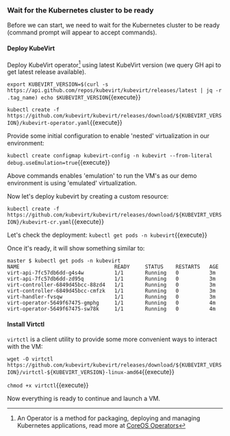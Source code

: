 ### Wait for the Kubernetes cluster to be ready

Before we can start, we need to wait for the Kubernetes cluster to be ready (command prompt will appear to accept commands).

#### Deploy KubeVirt

Deploy KubeVirt operator[^1] using latest KubeVirt version (we query GH api to get latest release available).

[^1]: An Operator is a method for packaging, deploying and managing Kubernetes applications, read more at [CoreOS Operators](https://coreos.com/operators/)

`export KUBEVIRT_VERSION=$(curl -s https://api.github.com/repos/kubevirt/kubevirt/releases/latest | jq -r .tag_name)
echo $KUBEVIRT_VERSION`{{execute}}

`kubectl create -f https://github.com/kubevirt/kubevirt/releases/download/${KUBEVIRT_VERSION}/kubevirt-operator.yaml`{{execute}}

Provide some initial configuration to enable 'nested' virtualization in our environment:

`kubectl create configmap kubevirt-config -n kubevirt --from-literal debug.useEmulation=true`{{execute}}

Above commands enables 'emulation' to run the VM's as our demo environment is using 'emulated' virtualization.

Now let's deploy kubevirt by creating a custom resource:

`kubectl create -f https://github.com/kubevirt/kubevirt/releases/download/${KUBEVIRT_VERSION}/kubevirt-cr.yaml`{{execute}}

Let's check the deployment:
`kubectl get pods -n kubevirt`{{execute}}

Once it's ready, it will show something similar to:

~~~
master $ kubectl get pods -n kubevirt
NAME                               READY     STATUS    RESTARTS   AGE
virt-api-7fc57db6dd-g4s4w          1/1       Running   0          3m
virt-api-7fc57db6dd-zd95q          1/1       Running   0          3m
virt-controller-6849d45bcc-88zd4   1/1       Running   0          3m
virt-controller-6849d45bcc-cmfzk   1/1       Running   0          3m
virt-handler-fvsqw                 1/1       Running   0          3m
virt-operator-5649f67475-gmphg     1/1       Running   0          4m
virt-operator-5649f67475-sw78k     1/1       Running   0          4m
~~~

#### Install Virtctl

`virtctl` is a client utility to provide some more convenient ways to interact with the VM:

`wget -O virtctl https://github.com/kubevirt/kubevirt/releases/download/${KUBEVIRT_VERSION}/virtctl-${KUBEVIRT_VERSION}-linux-amd64`{{execute}}

`chmod +x virtctl`{{execute}}

Now everything is ready to continue and launch a VM.
